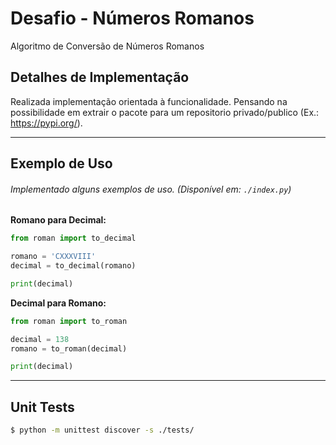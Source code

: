 # Desafio - Números Romanos
Algoritmo de Conversão de Números Romanos


## Detalhes de Implementação

Realizada implementação orientada à funcionalidade. Pensando na possibilidade em extrair o pacote para um repositorio 
privado/publico (Ex.: https://pypi.org/).

---

## Exemplo de Uso
###### Implementado alguns exemplos de uso.  (Disponível em: `./index.py`)

**Romano para Decimal:**

```python
from roman import to_decimal

romano = 'CXXXVIII'
decimal = to_decimal(romano)

print(decimal)

```

**Decimal para Romano:**

```python
from roman import to_roman

decimal = 138
romano = to_roman(decimal)

print(decimal)

```

---

## Unit Tests

```bash
$ python -m unittest discover -s ./tests/
```

